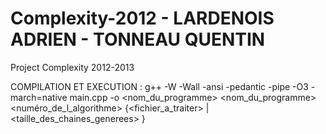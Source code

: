 Complexity-2012 - LARDENOIS ADRIEN - TONNEAU QUENTIN
===============

Project Complexity 2012-2013


COMPILATION ET EXECUTION :
g++ -W -Wall -ansi -pedantic -pipe -O3 -march=native  main.cpp -o <nom_du_programme>
<nom_du_programme> <numéro_de_l_algorithme> {<fichier_a_traiter> | <taille_des_chaines_generees> }